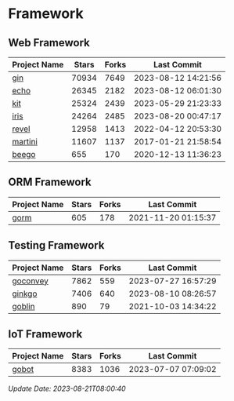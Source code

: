 # Framework

## Web Framework
| Project Name | Stars | Forks | Last Commit |
| ------------ | ----- | ----- | ----------- |
| [gin](https://github.com/gin-gonic/gin) | 70934 | 7649 | 2023-08-12 14:21:56 |
| [echo](https://github.com/labstack/echo) | 26345 | 2182 | 2023-08-12 06:01:30 |
| [kit](https://github.com/go-kit/kit) | 25324 | 2439 | 2023-05-29 21:23:33 |
| [iris](https://github.com/kataras/iris) | 24264 | 2485 | 2023-08-20 00:47:17 |
| [revel](https://github.com/revel/revel) | 12958 | 1413 | 2022-04-12 20:53:30 |
| [martini](https://github.com/go-martini/martini) | 11607 | 1137 | 2017-01-21 21:58:54 |
| [beego](https://github.com/astaxie/beego) | 655 | 170 | 2020-12-13 11:36:23 |

## ORM Framework
| Project Name | Stars | Forks | Last Commit |
| ------------ | ----- | ----- | ----------- |
| [gorm](https://github.com/jinzhu/gorm) | 605 | 178 | 2021-11-20 01:15:37 |

## Testing Framework
| Project Name | Stars | Forks | Last Commit |
| ------------ | ----- | ----- | ----------- |
| [goconvey](https://github.com/smartystreets/goconvey) | 7862 | 559 | 2023-07-27 16:57:29 |
| [ginkgo](https://github.com/onsi/ginkgo) | 7406 | 640 | 2023-08-10 08:26:57 |
| [goblin](https://github.com/franela/goblin) | 890 | 79 | 2021-10-03 14:34:22 |

## IoT Framework
| Project Name | Stars | Forks | Last Commit |
| ------------ | ----- | ----- | ----------- |
| [gobot](https://github.com/hybridgroup/gobot) | 8383 | 1036 | 2023-07-07 07:09:02 |

*Update Date: 2023-08-21T08:00:40*